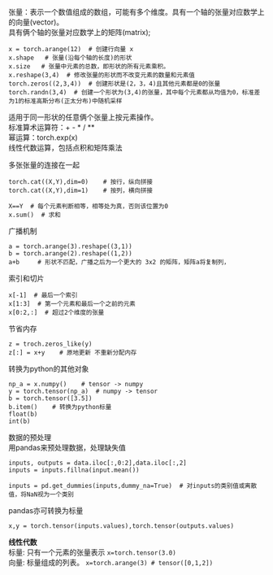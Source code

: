 张量：表示一个数值组成的数组，可能有多个维度。具有一个轴的张量对应数学上的向量(vector)。    
具有俩个轴的张量对应数学上的矩阵(matrix);          
```
x = torch.arange(12)  # 创建行向量 x    
x.shape   # 张量(沿每个轴的长度)的形状    
x.size   # 张量中元素的总数，即形状的所有元素乘积。    
x.reshape(3,4)  # 修改张量的形状而不改变元素的数量和元素值    
torch.zeros((2,3,4))  # 创建形状是(2，3，4)且其他元素都是0的张量    
torch.randn(3,4)  # 创建一个形状为(3,4)的张量，其中每个元素都从均值为0，标准差为1的标准高斯分布(正太分布)中随机采样
``` 

适用于同一形状的任意俩个张量上按元素操作。    
标准算术运算符：+ - * / **     
幂运算：torch.exp(x)    
线性代数运算，包括点积和矩阵乘法    

多张张量的连接在一起
```
torch.cat((X,Y),dim=0)    # 按行，纵向拼接    
torch.cat((X,Y),dim=1)    # 按列，横向拼接

X==Y  # 每个元素判断相等，相等处为真，否则该位置为0    
x.sum()  # 求和
```

广播机制
```
a = torch.arange(3).reshape((3,1))    
b = torch.arange(2).reshape((1,2))    
a+b     # 形状不匹配，广播之后为一个更大的 3x2 的矩阵，矩阵a将复制列，
```

索引和切片    
```
x[-1]  # 最后一个索引
x[1:3]  # 第一个元素和最后一个之前的元素
x[0:2,:]  # 超过2个维度的张量
```

节省内存        
```
z = troch.zeros_like(y)     
z[:] = x+y    # 原地更新 不重新分配内存
```

转换为python的其他对象    
```
np_a = x.numpy()    # tensor -> numpy    
y = torch.tensor(np_a)  # numpy -> tensor        
b = torch.tensor([3.5])
b.item()    # 转换为python标量    
float(b)    
int(b)
```

数据的预处理    
用pandas来预处理数据，处理缺失值
```
inputs, outputs = data.iloc[:,0:2],data.iloc[:,2]
inputs = inputs.fillna(input.mean())

inputs = pd.get_dummies(inputs,dummy_na=True)  # 对inputs的类别值或离散值，将NaN视为一个类别
```

pandas亦可转换为标量    
```
x,y = torch.tensor(inputs.values),torch.tensor(outputs.values)
```

**线性代数**    
标量: 只有一个元素的张量表示 `x=torch.tensor(3.0)`    
向量: 标量组成的列表。 `x=torch.arange(3) # tensor([0,1,2])`










